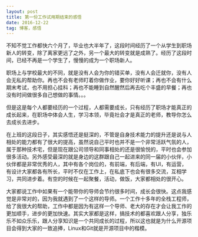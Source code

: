 ```yaml
---
layout: post
title: 第一份工作试用期结束的感悟
date: 2016-12-22
tag: 博客，感悟
---
```


不知不觉工作都快六个月了，毕业也大半年了，这段时间经历了一个从学生到职场新人的转变，除了离家更远了之外，另一个最大的转变就是成熟了。经历了这段时间，已经不再是一个学生了，慢慢的成为一个职场新人。

职场上与学校最大的不同，就是没有人会为你的错买单，没有人会迁就你，没有人会无私的帮助你。再也不会有老师盯着你做作业，要你好好听课；再也不会有什么期末考试，也不用担心挂科；再也不能睡到自然醒然后再去吃个丰盛的早餐；再也没有时间做很多自己想做的事情。。。

但是这是每个人都要经历的一个过程，人都需要成长，只有经历了职场才能真正的成长起来，在职场中体会人生，学习本领，毕竟社会才是真正的老师，教导你怎么去成长去进步。

在上班的这段日子，其实感悟还是挺深的，不管是自身技术能力的提升还是说与人相处的能力都有了很大的提高，虽然说自己平时也并不是一个非常活跃气氛的人，属于那种技术宅，但是现在跟公司领导和同事相处的还是很愉悦的，平时也会参加很多活动。另外感受最深的就是身边的这群跟自己一起进来的同一届的小伙伴，小伙伴都是非常优秀的人，其中有各个岗位的，有前端，有后端，有UI，有运营，有设计大家都各有所长，平时不仅在工作上，在私底下也会有很多交流，互相学习，共同进步着。有空的时候在一起聚餐，活动，做饭，大家都相处的很开心。

大家都说工作中如果有一个能带你的导师会节约很多时间，成长会很快。这点我感觉是非常对的，因为我就遇到了一个这样的导师。一个工作十多年的全栈工程师，给了我很大的帮助，工作中都是因为有这样一个导师、老大的存在才会让我工作的更加顺手，进步的更加快速。其实大家都是这样，搞技术的都喜欢跟人分享，独乐乐不如众乐乐，跟人分享知识是一个共同成长的过程，所以这也就是为什么开源项目会得到大家的一致追捧，Linux和Git就是开源项目中的楷模。